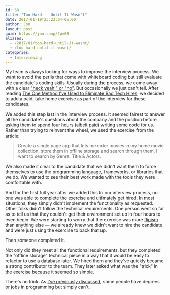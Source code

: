 ```yaml
---
id: 68
title: "Too Hard -- Until It Wasn't"
date: 2017-01-19T23:23:04-05:00
author: Jon
layout: post
guid: https://jon.camp/?p=68
aliases:
  - /2017/01/too-hard-until-it-wasnt/
  - /too-hard-until-it-wasnt/
categories:
  - Interviewing
---
```


My team is always looking for ways to improve the interview process. We want to avoid the perils that come with whiteboard coding but still evaluate the candidate's coding skills. Usually during the process, we come away with a clear ["heck yeah!" or "no"](https://sivers.org/hellyeah). But occasionally we just can't tell. After reading [The One Method I've Used to Eliminate Bad Tech Hires](https://medium.com/swlh/the-one-method-to-eliminate-bad-tech-hires-630d539b2e1d#.kkljg14pu), we decided to add a paid, take home exercise as part of the interview for these candidates.

We added this step last in the interview process. It seemed fairest to answer all the candidate's questions about the company and the position before asking them to spend four hours (albeit paid) writing some code for us. Rather than trying to reinvent the wheel, we used the exercise from the article:

> Create a single page app that lets me enter movies in my home movie collection, store them in offline storage and search through them. I want to search by Genre, Title & Actors.

We also made it clear to the candidate that we didn't want them to force themselves to use the programming language, frameworks, or libraries that we do. We wanted to see their best work made with the tools they were comfortable with.

And for the first full year after we added this to our interview process, no one was able to complete the exercise and ultimately get hired. In most situations, they simply didn't implement the functionality as requested. Other folks didn't follow the technical requirements. One person went so far as to tell us that they couldn't get their environment set up in four hours to even begin. We were starting to worry that the exercise was more [flipism](https://en.wikipedia.org/wiki/Flipism) than anything else &#8212; we already knew we didn't want to hire the candidate and were just using the exercise to back that up.

Then someone completed it.

Not only did they meet all the functional requirements, but they completed the "offline storage" technical piece in a way that it would be easy to refactor to use a database later. We hired them and they've quickly became a strong contributor to the team. They later asked what was the "trick" in the exercise because it seemed so simple.

There's no trick. As [I've previously discussed](https://jon.camp/2017/01/too-easy-until-it-wasnt/), some people have degrees or jobs in programming but simply can't.
